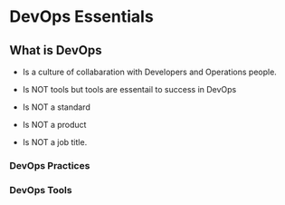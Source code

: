 # DevOps Essentials

## What is DevOps
- Is a culture of collabaration with Developers and Operations people.

- Is NOT tools but tools are essentail to success in DevOps
- Is NOT a standard
- Is NOT a product
- Is NOT a job title.

### DevOps Practices

### DevOps Tools

